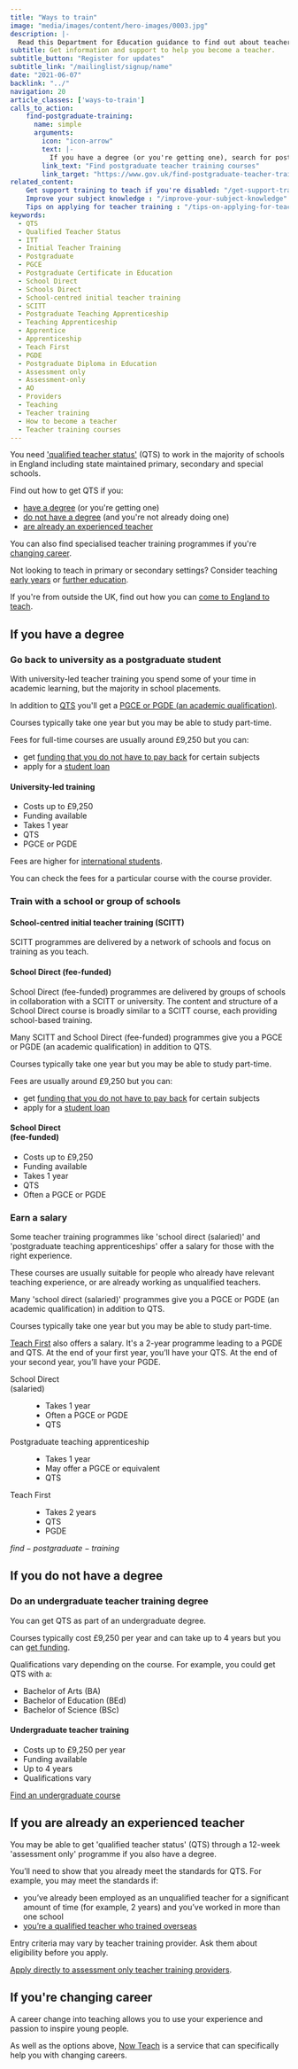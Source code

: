 ```yaml
---
title: "Ways to train"
image: "media/images/content/hero-images/0003.jpg"
description: |-
  Read this Department for Education guidance to find out about teacher training courses, PGCEs, School Direct, and the different routes into teaching.
subtitle: Get information and support to help you become a teacher. 
subtitle_button: "Register for updates"
subtitle_link: "/mailinglist/signup/name"
date: "2021-06-07"
backlink: "../"
navigation: 20
article_classes: ['ways-to-train']
calls_to_action:
    find-postgraduate-training:
      name: simple
      arguments:
        icon: "icon-arrow"
        text: |-
          If you have a degree (or you're getting one), search for postgraduate courses leading to qualified teacher status (QTS). This search tool does not include <a href="https://www.teachfirst.org.uk/">Teach First</a> courses.
        link_text: "Find postgraduate teacher training courses"
        link_target: "https://www.gov.uk/find-postgraduate-teacher-training-courses"
related_content:
    Get support training to teach if you're disabled: "/get-support-training-to-teach-if-you-are-disabled"
    Improve your subject knowledge : "/improve-your-subject-knowledge"
    Tips on applying for teacher training : "/tips-on-applying-for-teacher-training"
keywords:
  - QTS
  - Qualified Teacher Status
  - ITT
  - Initial Teacher Training
  - Postgraduate
  - PGCE
  - Postgraduate Certificate in Education
  - School Direct
  - Schools Direct
  - School-centred initial teacher training
  - SCITT
  - Postgraduate Teaching Apprenticeship
  - Teaching Apprenticeship
  - Apprentice
  - Apprenticeship
  - Teach First
  - PGDE
  - Postgraduate Diploma in Education
  - Assessment only
  - Assessment-only
  - AO
  - Providers
  - Teaching
  - Teacher training
  - How to become a teacher
  - Teacher training courses
---
```


You need ['qualified teacher status'](/what-is-qts) (QTS) to work in the majority of schools in England including state maintained primary, secondary and special schools.

Find out how to get QTS if you:

* [have a degree](#if-you-have-a-degree) (or you're getting one)
* [do not have a degree](#if-you-do-not-have-a-degree) (and you're not already doing one)
* [are already an experienced teacher](#if-you-are-already-an-experienced-teacher)

You can also find specialised teacher training programmes if you're [changing career](#if-youre-changing-career).

Not looking to teach in primary or secondary settings? Consider teaching [early years](/early-years-teaching-training) or [further education](/become-a-further-education-teacher).

If you're from outside the UK, find out how you can [come to England to teach](/come-to-england-to-teach-if-you-are-a-teacher-from-outside-the-uk).

## If you have a degree

### Go back to university as a postgraduate student

With university-led teacher training you spend some of your time in academic learning, but the majority in school placements.

In addition to [QTS](/what-is-qts) you'll get a [PGCE or PGDE (an academic qualification)](/what-is-a-pgce).

Courses typically take one year but you may be able to study part-time.

Fees for full-time courses are usually around £9,250 but you can:

* get [funding that you do not have to pay back](/funding-your-training#bursaries-and-scholarships) for certain subjects
* apply for a [student loan](/funding-your-training#tuition-fee-and-maintenance-loans)

<div class="training-option">
  <h4 class="training-option__title">University-led training</h4>
  <ul class="training-option__options badges">
    <li class="badge">Costs up to £9,250</li>
    <li class="badge">Funding available</li>
    <li class="badge">Takes 1 year</li>
    <li class="badge">QTS</li>
    <li class="badge">PGCE or PGDE</li>
  </ul>
</div>

Fees are higher for [international students](/train-to-teach-in-england-as-an-international-student).

You can check the fees for a particular course with the course provider.

### Train with a school or group of schools

#### School-centred initial teacher training (SCITT)

SCITT programmes are delivered by a network of schools and focus on training as you teach.

#### School Direct (fee-funded)

School Direct (fee-funded) programmes are delivered by groups of schools in collaboration with a SCITT or university. The content and structure of a School Direct course is broadly similar to a SCITT course, each providing school-based training.

Many SCITT and School Direct (fee-funded) programmes give you a PGCE or PGDE (an academic qualification) in addition to QTS.

Courses typically take one year but you may be able to study part-time.

Fees are usually around £9,250 but you can:

* get [funding that you do not have to pay back](/funding-your-training#bursaries-and-scholarships) for certain subjects
* apply for a [student loan](/funding-your-training#tuition-fee-and-maintenance-loans)  

<div class="training-option">
  <h4 class="training-option__title">School Direct<br>(fee-funded)</h4>
  <ul class="training-option__options badges">
    <li class="badge">Costs up to £9,250</li>
    <li class="badge">Funding available</li>
    <li class="badge">Takes 1 year</li>
    <li class="badge">QTS</li>
    <li class="badge">Often a PGCE or PGDE</li>
  </ul>
</div>

### Earn a salary

Some teacher training programmes like 'school direct (salaried)' and 'postgraduate teaching apprenticeships' offer a salary for those with the right experience.

These courses are usually suitable for people who already have relevant teaching experience, or are already working as unqualified teachers. 

Many 'school direct (salaried)' programmes give you a PGCE or PGDE (an academic qualification) in addition to QTS.

Courses typically take one year but you may be able to study part-time.

[Teach First](https://www.teachfirst.org.uk/) also offers a salary. It's a 2-year programme leading to a PGDE and QTS. At the end of your first year, you’ll have your QTS. At the end of your second year, you’ll have your PGDE.

<dl class="training-options">
  <div class="training-option">
    <dt class="training-option__title">School Direct<br>(salaried)</dt>
    <dd class="training-option__options">
      <ul class="badges">
        <li class="badge">Takes 1 year</li>
        <li class="badge">Often a PGCE or PGDE</li>
        <li class="badge">QTS</li>
      </ul>
    </dd>
  </div>

  <div class="training-option">
    <dt class="training-option__title">Postgraduate teaching apprenticeship</dt>
    <dd class="training-option__options">
      <ul class="badges">
        <li class="badge">Takes 1 year</li>
        <li class="badge">May offer a PGCE or equivalent</li>
        <li class="badge">QTS</li>
      </ul>
    </dd>
  </div>

  <div class="training-option">
    <dt class="training-option__title">Teach First</dt>
    <dd class="training-option__options">
      <ul class="badges">
        <li class="badge">Takes 2 years</li>
        <li class="badge">QTS</li>
        <li class="badge">PGDE</li>
      </ul>
    </dd>
  </div>
</dl>

$find-postgraduate-training$

## If you do not have a degree

### Do an undergraduate teacher training degree

You can get QTS as part of an undergraduate degree.

Courses typically cost £9,250 per year and can take up to 4 years but you can [get funding](https://www.gov.uk/student-finance-calculator).

Qualifications vary depending on the course. For example, you could get QTS with a:

* Bachelor of Arts (BA)
* Bachelor of Education (BEd)
* Bachelor of Science (BSc)

<div class="training-option">
  <h4 class="training-option__title">Undergraduate teacher training</h4>
  <ul class="training-option__options badges">
    <li class="badge">Costs up to £9,250 per year</li>
    <li class="badge">Funding available</li>
    <li class="badge">Up to 4 years</li>
    <li class="badge">Qualifications vary</li>
  </ul>
</div>

<a href="https://digital.ucas.com/search" class="button">Find an undergraduate course</a>

## If you are already an experienced teacher

You may be able to get 'qualified teacher status' (QTS) through a 12-week 'assessment only' programme if you also have a degree.

You’ll need to show that you already meet the standards for QTS. For example, you may meet the standards if:

* you’ve already been employed as an unqualified teacher for a significant amount of time (for example, 2 years) and you’ve worked in more than one school
* [you’re a qualified teacher who trained overseas](https://www.gov.uk/government/publications/apply-for-qualified-teacher-status-qts-if-you-teach-outside-the-uk)

Entry criteria may vary by teacher training provider. Ask them about eligibility before you apply.

[Apply directly to assessment only teacher training providers](/assessment-only-providers).

## If you're changing career

A career change into teaching allows you to use your experience and
passion to inspire young people.

As well as the options above, [Now Teach](https://nowteach.org.uk/) is a service that can specifically help you with changing careers.

